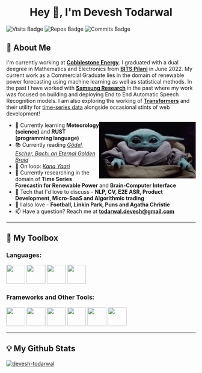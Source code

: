 <h1 align="center">Hey 👋, I'm Devesh Todarwal</h1>

![Visits Badge](https://badges.pufler.dev/visits/devesh-todarwal/devesh-todarwal?color=lightblue&style=for-the-badge)
![Repos Badge](https://badges.pufler.dev/repos/devesh-todarwal?color=blanchedalmond&style=for-the-badge)
![Commits Badge](https://badges.pufler.dev/commits/monthly/devesh-todarwal?color=lightpink&style=for-the-badge)

## 🐼 About Me
I'm currently working at [**Cobblestone Energy**](https://cobblestoneenergy.com/). I graduated with a dual deegree in Mathematics and Electronics from [**BITS Pilani**](https://www.bits-pilani.ac.in/) in June 2022. My current work as a Commercial Graduate lies in the domain of renewable power forecasting using machine learning as well as statistical methods. In the past I have worked with [**Samsung Research**](https://research.samsung.com/) in the past where my work was focused on building and deploying End to End Automatic Speech Recognition models. I am also exploring the working of [**Transformers**](https://medium.com/inside-machine-learning/what-is-a-transformer-d07dd1fbec04) and their utility for [time-series data](https://arxiv.org/pdf/1907.05321.pdf) alongside occasional stints of web development!
<br/>

<img align="right" height="150" src="yoda.gif">

- 🌱 Currently learning **Meteorology (science)** and **RUST (programming language)**
- 📚 Currently reading [*Gödel, Escher, Bach: an Eternal Golden Braid*](https://www.theatlantic.com/magazine/archive/2013/11/the-man-who-would-teach-machines-to-think/309529/)
- 🎵 On loop: *[Kana Yaari](https://youtu.be/zQDAi8tI-cU)*
- 🧠 Currently researching in the domain of **Time Series Forecastin for Renewable Power** and **Brain-Computer Interface**
- 💬 Tech that I'd love to discuss - **NLP, CV, E2E ASR, Product Development, Micro-SaaS and Algorithmic trading**
- 🧶 I also love - **Football, Linkin Park, Puns and Agatha Christie**
- 📫 Have a question? Reach me at **todarwal.devesh@gmail.com**
***
## 🧰 My Toolbox

### Languages:

[<img src="https://cdn.worldvectorlogo.com/logos/python-5.svg" alt="" width="50" height="50">](https://www.python.org/) [<img src="https://cdn.worldvectorlogo.com/logos/c.svg" height="50" width="50">](https://www.cplusplus.com/) [<img src="https://upload.wikimedia.org/wikipedia/commons/2/21/Matlab_Logo.png" alt="" width="50" height="50">](https://in.mathworks.com/products/matlab.html) [<img src="https://cdn.worldvectorlogo.com/logos/rust.svg" alt="" width="50" height="50">](https://www.rust-lang.org/)


### Frameworks and Other Tools:

[<img src="https://cdn.worldvectorlogo.com/logos/aws-2.svg" height="50" width="50">](https://aws.amazon.com/) [<img src="https://cdn.worldvectorlogo.com/logos/tensorflow-2.svg" height="50" width="50">](https://www.tensorflow.org/) [<img src="https://cdn.worldvectorlogo.com/logos/figma-1.svg" height="50" width="50">](https://www.figma.com/) [<img src="https://upload.wikimedia.org/wikipedia/commons/c/c9/Keras_Logo.jpg" height="50" width="50">](https://keras.io/) [<img src="https://www.pngfind.com/pngs/m/128-1286693_flask-framework-logo-svg-hd-png-download.png" height="50" width="50">](https://flask.palletsprojects.com/en/2.0.x/) [<img src="https://qiskit.gallerycdn.vsassets.io/extensions/qiskit/qiskit-vscode/0.5.5/1558430568405/Microsoft.VisualStudio.Services.Icons.Default" height="50" width="50">](https://qiskit.org/)

***
## 💡 My Github Stats
<a href="https://github.com/anuraghazra/github-readme-stats">
  <img align="center" src="https://github-readme-stats.vercel.app/api?username=devesh-todarwal&show_icons=true&locale=en&theme=tokyonight" alt="devesh-todarwal" />
</a>
